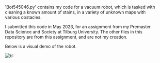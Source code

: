 'Bot545046.py' contains my code for a vacuum robot, which is tasked with cleaning a known amount of stains, in a variety of unknown maps with various obstacles.

I submitted this code in May 2023, for an assignment from my Premaster Data Science and Society at Tilburg University. The other files in this repository are from this assignment, and are not my creation.

Below is a visual demo of the robot. 

![til]((https://github.com/rldekkers/msc-datascience-robot-assignment/blob/fb2aba4d5c5174bfabc612d9f854b31069c7bbb8/animation.gif))
